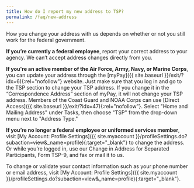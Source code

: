 ```yaml
---
title: How do I report my new address to TSP?
permalink: /faq/new-address
---
```


How you change your address with us depends on whether or not you still work for the federal government.

**If you’re currently a federal employee**, report your correct address to your agency. We can’t accept address changes directly from you.

**If you're an active member of the Air Force, Army, Navy, or Marine Corps**, you can update your address through the [myPay]({{ site.baseurl }}/exit/?idx=6){:rel="nofollow"} website. Just make sure that you log in and go to the TSP section to change your TSP address. If you change it in the “Correspondence Address” section of myPay, it will not change your TSP address. Members of the Coast Guard and NOAA Corps can use [Direct Access]({{ site.baseurl }}/exit/?idx=47){:rel="nofollow"}. Select "Home and Mailing Address" under Tasks, then choose "TSP" from the drop-down menu next to "Address Type."

**If you’re no longer a federal employee or uniformed services member**, visit [My Account: Profile Settings]({{ site.myaccount }}/profileSettings.do?subaction=view&amp;_name=profile){:target="\_blank"} to change the address. Or while you’re logged in, use our Change in Address for Separated Participants, Form TSP-9, and fax or mail it to us.

To change or validate your contact information such as your phone number or email address, visit [My Account: Profile Settings]({{ site.myaccount }}/profileSettings.do?subaction=view&amp;_name=profile){:target="\_blank"}.
